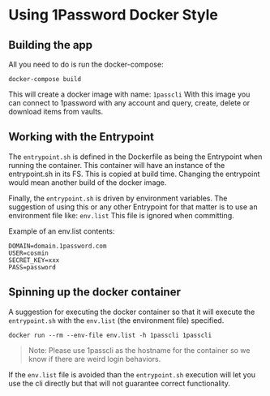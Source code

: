 # Using 1Password Docker Style
## Building the app
All you need to do is run the docker-compose:

    docker-compose build

This will create a docker image with name: `1passcli`
With this image you can connect to 1password with any account and query, create, delete or download items from vaults.

## Working with the Entrypoint
The `entrypoint.sh` is defined in the Dockerfile as being the Entrypoint when running the container.
This container will have an instance of the entrypoint.sh in its FS. This is copied at build time.
Changing the entrypoint would mean another build of the docker image.

Finally, the `entrypoint.sh` is driven by environment variables.
The suggestion of using this or any other Entrypoint for that matter is to use an environment file like: `env.list`
This file is ignored when committing.

Example of an env.list contents:

    DOMAIN=domain.1password.com
    USER=cosmin
    SECRET_KEY=xxx
    PASS=password

## Spinning up the docker container
A suggestion for executing the docker container so that it will execute the `entrypoint.sh` with the `env.list` (the environment file) specified.

    docker run --rm --env-file env.list -h 1passcli 1passcli

> Note: Please use 1passcli as the hostname for the container so we know if there are weird login behaviors.

If the `env.list` file is avoided than the `entrypoint.sh` execution will let you use the cli directly but that will not guarantee correct functionality.
